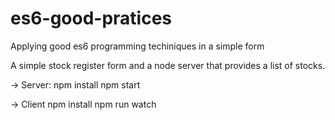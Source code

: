 # es6-good-pratices
Applying good es6 programming techiniques in a simple form

A simple stock register form and a node server that provides a list of stocks.

-> Server:
   npm install
   npm start
   
-> Client
   npm install
   npm run watch
   
